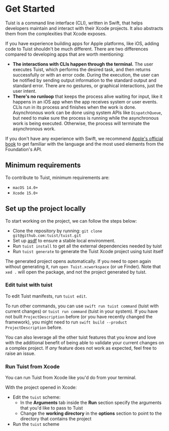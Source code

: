#  Get Started

Tuist is a command line interface (CLI), written in Swift, that helps developers maintain and interact with their Xcode projects.
It also abstracts them from the complexities that Xcode exposes.

If you have experience building apps for Apple platforms, like iOS, adding code to Tuist shouldn't be much different. There are two differences compared to developing apps that are worth mentioning:

- **The interactions with CLIs happen through the terminal.**
  The user executes Tuist, which performs the desired task, and then returns successfully or with an error code.
  During the execution, the user can be notified by sending output information to the standard output and standard error.
  There are no gestures, or graphical interactions, just the user intent.
- **There's no runloop** that keeps the process alive waiting for input, like it happens in an iOS app when the app receives system or user events.
  CLIs run in its process and finishes when the work is done.
  Asynchronous work can be done using system APIs like `DispatchQueue`, but need to make sure the process is running while the asynchronous work is being executed.
  Otherwise, the process will terminate the asynchronous work.

If you don't have any experience with Swift, we recommend [Apple's official book](https://docs.swift.org/swift-book/) to get familiar with the language and the most used elements from the Foundation's API.

## Minimum requirements

To contribute to Tuist, minimum requirements are:

- `macOS 14.0+`
- `Xcode 15.0+`

## Set up the project locally

To start working on the project, we can follow the steps below:

- Clone the repository by running: `git clone git@github.com:tuist/tuist.git`
- Set up [asdf](https://asdf-vm.com/) to ensure a stable local environment.
- Run `tuist install` to get all the external dependencies needed by tuist 
- Run `tuist generate` to generate the Tuist Xcode project using tuist itself

The generated project opens automatically. If you need to open again without generating it, run `open Tuist.xcworkspace` (or ue Finder). Note that `xed .` will open the package, and not the project generated by tuist.


### Edit tuist with tuist

To edit Tuist manifests, run `tuist edit`.

To run other commands, you can use `swift run tuist command` (tuist with current changes) or `tuist run command` (tuist in your system).
If you have not built `ProjectDescription` before (or you have recently changed the framework), you might need to run `swift build --product ProjectDescription` before.

You can also leverage all the other tuist features that you know and love with the additional benefit of being able to validate your current changes on a complex project. If _any_ feature does not work as expected, feel free to raise an issue.

### Run Tuist from Xcode

You can run Tuist from Xcode like you'd do from your terminal.

With the project opened in Xcode:

- Edit the `tuist` scheme:
    - In the **Arguments** tab inside the **Run** section specify the arguments that you'd like to pass to Tuist
    - Change the **working directory** in the **options** section to point to the directory that contains the project
- Run the `tuist` scheme
